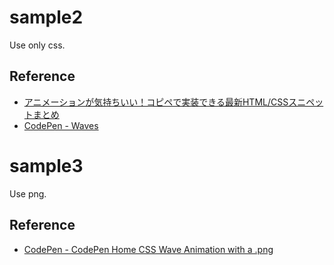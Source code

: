 # sample2

Use only css.

## Reference

- [アニメーションが気持ちいい！コピペで実装できる最新HTML/CSSスニペットまとめ](http://photoshopvip.net/90427)
- [CodePen - Waves](https://codepen.io/rstacruz/pen/oxJqNv)

# sample3

Use png.

## Reference

- [CodePen - CodePen Home CSS Wave Animation with a .png](https://codepen.io/plavookac/pen/QMwObb)
